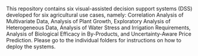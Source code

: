 This repository contains six visual-assisted decision support systems (DSS) developed for six agricultural use cases, namely: Correlation Analysis of Multivariate Data, Analysis of Plant Growth, Exploratory Analysis of Heterogeneous Data, Analysis of Water Stress and Irrigation Requirements, Analysis of Biological Efficacy in By-Products, and Uncertainty-Aware Price Prediction. Please go to the individual folders for instructions on how to deploy the systems.
